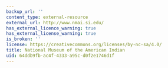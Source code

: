```yaml
---
backup_url: ''
content_type: external-resource
external_url: http://www.nmai.si.edu/
has_external_licence_warning: true
has_external_license_warning: true
is_broken: ''
license: https://creativecommons.org/licenses/by-nc-sa/4.0/
title: National Museum of the American Indian
uid: 64ddb9fb-ac4f-4333-a95c-d0f2e1746d1f
---
```

